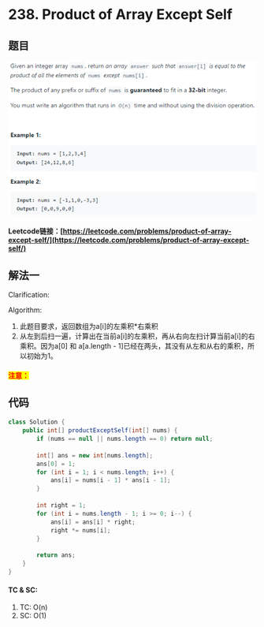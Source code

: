 # 238. Product of Array Except Self

## 题目

![](<../../.gitbook/assets/image (17).png>)

#### Leetcode链接：[https://leetcode.com/problems/product-of-array-except-self/](https://leetcode.com/problems/product-of-array-except-self/)

## 解法一

Clarification:&#x20;

Algorithm:&#x20;

1. 此题目要求，返回数组为a\[i]的左乘积\*右乘积
2. 从左到后扫一遍，计算出在当前a\[i]的左乘积，再从右向左扫计算当前a\[i]的右乘积。因为a\[0] 和 a\[a.length - 1]已经在两头，其没有从左和从右的乘积，所以初始为1。

#### <mark style="color:red;">注意：</mark>

## 代码

```java
class Solution {
    public int[] productExceptSelf(int[] nums) {
        if (nums == null || nums.length == 0) return null;
        
        int[] ans = new int[nums.length];
        ans[0] = 1;
        for (int i = 1; i < nums.length; i++) {
            ans[i] = nums[i - 1] * ans[i - 1];
        }
        
        int right = 1;
        for (int i = nums.length - 1; i >= 0; i--) {
            ans[i] = ans[i] * right;
            right *= nums[i];
        }
        
        return ans;
    }
}
```

#### TC & SC:&#x20;

1. TC: O(n)
2. SC: O(1)
